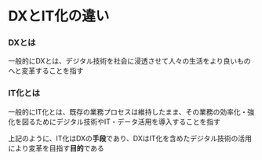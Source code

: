 # DXとIT化の違い
### DXとは
一般的にDXとは、デジタル技術を社会に浸透させて人々の生活をより良いものへと変革することを指す
### IT化とは
一般的にIT化とは、既存の業務プロセスは維持したまま、その業務の効率化・強化を図るためにデジタル技術やIT・データ活用を導入することを指す  

上記のように、IT化はDXの**手段**であり、DXはIT化を含めたデジタル技術の活用により変革を目指す**目的**である
